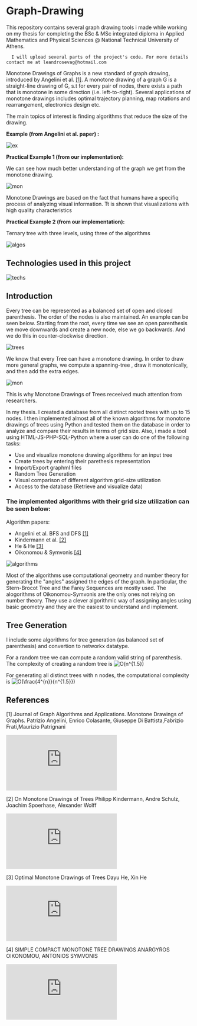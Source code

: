 # Graph-Drawing

This repository contains several graph drawing tools i made while working on my thesis for completing the BSc & MSc integrated diploma in Applied Mathematics and Physical Sciences @ National Technical University of Athens.  

      I will upload several parts of the project's code. For more details contact me at leandrosevag@hotmail.com

Monotone Drawings of Graphs is a new standard of graph drawing, introduced by Angelini et al. [[1]](#1).
A monotone drawing of a graph G is a straight-line drawing of G, s.t for every pair of nodes, there exists a path that is monotone in some direction (i.e. left-to-right). Several applications of monotone drawings includes optimal trajectory planning, map rotations and rearrangement, electronics design etc.



The main topics of interest is finding algorithms that reduce the size of the drawing. 

**Example  (from Angelini et al. paper) :**

![ex](https://i.ibb.co/x8fhRTT/angelini-et-al.png)

**Practical Example 1 (from our implementation):**

We can see how much better understanding of the graph we get from the monotone drawing. 

![mon](https://i.ibb.co/DzPNh1F/mon.png)

Monotone Drawings are based on the fact that humans have a specifiq process of analyzing visual information. Tt is shown that visualizations with high quality characteristics

**Practical Example 2 (from our implementation):**

Ternary tree with three levels, using three of the algorithms

![algos](https://i.ibb.co/qM00fps/algos.png)


## Technologies used in this project

![techs](https://i.ibb.co/qdfX2gc/techs.png)


## Introduction 

Every tree can be represented as a balanced set of open and closed parenthesis. The order of the nodes is also maintained. An example can be seen below. Starting from the root, every time we see an open parenthesis we move downwards and create a new node, else we go backwards. And we do this in counter-clockwise direction.

![trees](https://i.ibb.co/Xt9RTYZ/Untitled.png)

We know that every Tree can have a monotone drawing. In order to draw more general graphs, we compute a spanning-tree , draw it monotonically, and then add the extra edges. 

![mon](https://i.ibb.co/bLvL2ZF/Picture1.png)

This is why Monotone Drawings of Trees receeived much attention from researchers. 

In my thesis. I created a database from all distinct rooted trees with up to 15 nodes. I then implemented almost all of the known algorithms for monotone drawings of trees using Python and tested them on the database in order to analyze and compare their results in terms of grid size.
Also, i made a tool using HTML-JS-PHP-SQL-Python where a user can do one of the following tasks:

- Use and visualize monotone drawing algorithms for an input tree
- Create trees by entering their parethesis representation
- Import/Export graphml files
- Random Tree Generation
- Visual comparison of different algorithm grid-size utilization
- Access to the database (Retrieve and visualize data)

### The implemented algorithms with their grid size utilization can be seen below:

Algorithm papers:
  - Angelini et al. BFS and DFS [[1]](#1)
  - Kindermann et al. [[2]](#2)
  - He & He [[3]](#3)
  - Oikonomou & Symvonis  [[4]](#4)


![algorithms](https://i.ibb.co/gTRdn2r/algorithms.png)
      
      
      

Most of the algorithms use computational geometry and number theory for generating the "angles" assigned the edges of the graph. In particular, the Stern-Brocot Tree and the Farey Sequences are mostly used. The alogorithms of Oikonomou-Symvonis are the only ones not relying on number theory. They use a clever algorithmic way of assigning angles using basic geometry and they are the easiest to understand and implement. 

## Tree Generation

I include some algorithms for tree generation (as balanced set of parenthesis) and convertion to networkx datatype.

For a random tree we can compute a random valid string of parenthesis. The complexity of creating a random tree is   <img src="https://latex.codecogs.com/png.latex?\inline&space;O(n^{1.5})" title="O(n^{1.5})" />

For generating all distinct trees with n nodes, the computational complexity is   <img src="https://latex.codecogs.com/png.latex?\inline&space;O(\frac{4^{n}}{n^{1.5}})" title="O(\frac{4^{n}}{n^{1.5}})" />




## References

<a id="1">[1]</a> 
Journal of Graph Algorithms and Applications. Monotone Drawings of Graphs. 
Patrizio Angelini, Enrico Colasante, Giuseppe Di Battista,Fabrizio Frati,Maurizio Patrignani

![paper](https://www.emis.de/journals/JGAA/accepted/2012/Angelini+2012.16.1.pdf)

<a id="2">[2]</a> 
On Monotone Drawings of Trees
Philipp Kindermann, Andre Schulz, Joachim Spoerhase, Alexander Wolff

![paper](https://arxiv.org/pdf/1505.01410.pdf)

<a id="3">[3]</a> 
Optimal Monotone Drawings of Trees
Dayu He, Xin He

![paper](https://arxiv.org/pdf/1604.03921v1.pdf)

<a id="4">[4]</a> 
SIMPLE COMPACT MONOTONE TREE DRAWINGS 
ANARGYROS OIKONOMOU, ANTONIOS SYMVONIS

![paper](https://arxiv.org/pdf/1708.09653.pdf)







